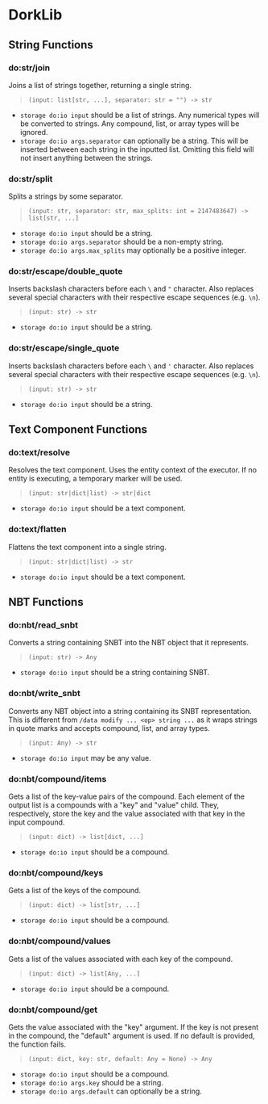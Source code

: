 # DorkLib

## String Functions

### do:str/join
Joins a list of strings together, returning a single string.
> `(input: list[str, ...], separator: str = "") -> str`
- `storage do:io input` should be a list of strings. Any numerical types will be converted to strings. Any compound, list, or array types will be ignored.
- `storage do:io args.separator` can optionally be a string. This will be inserted between each string in the inputted list. Omitting this field will not insert anything between the strings.

### do:str/split
Splits a strings by some separator.
> `(input: str, separator: str, max_splits: int = 2147483647) -> list[str, ...]`
- `storage do:io input` should be a string.
- `storage do:io args.separator` should be a non-empty string.
- `storage do:io args.max_splits` may optionally be a positive integer.

### do:str/escape/double_quote
Inserts backslash characters before each `\` and `"` character. Also replaces several special characters with their respective escape sequences (e.g. `\n`).
> `(input: str) -> str`
- `storage do:io input` should be a string.

### do:str/escape/single_quote
Inserts backslash characters before each `\` and `'` character. Also replaces several special characters with their respective escape sequences (e.g. `\n`).
> `(input: str) -> str`
- `storage do:io input` should be a string.

## Text Component Functions

### do:text/resolve
Resolves the text component. Uses the entity context of the executor. If no entity is executing, a temporary marker will be used.
> `(input: str|dict|list) -> str|dict`
- `storage do:io input` should be a text component.

### do:text/flatten
Flattens the text component into a single string.
> `(input: str|dict|list) -> str`
- `storage do:io input` should be a text component.

## NBT Functions

### do:nbt/read_snbt
Converts a string containing SNBT into the NBT object that it represents.
> `(input: str) -> Any`
- `storage do:io input` should be a string containing SNBT.

### do:nbt/write_snbt
Converts any NBT object into a string containing its SNBT representation. This is different from `/data modify ... <op> string ...` as it wraps strings in quote marks and accepts compound, list, and array types. 
> `(input: Any) -> str`
- `storage do:io input` may be any value.

### do:nbt/compound/items
Gets a list of the key-value pairs of the compound. Each element of the output list is a compounds with a "key" and "value" child. They, respectively, store the key and the value associated with that key in the input compound.
> `(input: dict) -> list[dict, ...]`
- `storage do:io input` should be a compound.

### do:nbt/compound/keys
Gets a list of the keys of the compound.
> `(input: dict) -> list[str, ...]`
- `storage do:io input` should be a compound.

### do:nbt/compound/values
Gets a list of the values associated with each key of the compound.
> `(input: dict) -> list[Any, ...]`
- `storage do:io input` should be a compound.

### do:nbt/compound/get
Gets the value associated with the "key" argument. If the key is not present in the compound, the "default" argument is used. If no default is provided, the function fails.
> `(input: dict, key: str, default: Any = None) -> Any`
- `storage do:io input` should be a compound.
- `storage do:io args.key` should be a string.
- `storage do:io args.default` can optionally be a string.
